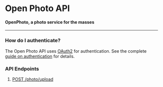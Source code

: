 Open Photo API
=======================
#### OpenPhoto, a photo service for the masses

----------------------------------------

### How do I authenticate?

The Open Photo API uses [OAuth2][oauth2] for authentication. See the complete [guide on authentication][authentication] for details.

### API Endpoints

1. [POST /photo/upload][photoupload]

[authentication]: api/Authentication.markdown
[photoupload]: api/PhotoUpload.markdown
[oauth2]: http://wiki.oauth.net/w/page/25236487/OAuth-2
